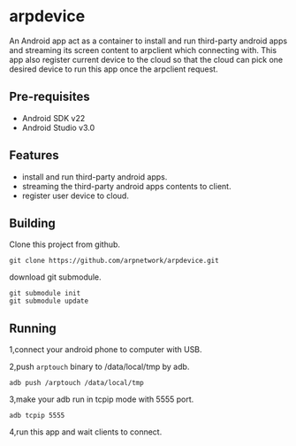 # arpdevice

An Android app act as a container to install and run third-party android apps and streaming its screen content to arpclient which connecting with. This app also register current device to the cloud so that the cloud can pick one desired device to run this app once the arpclient request.

## Pre-requisites

* Android SDK v22
* Android Studio v3.0

## Features

*  install and run third-party android apps.
*  streaming the third-party android apps contents to client.
*  register user device to cloud.

## Building
Clone this project from github.

```
git clone https://github.com/arpnetwork/arpdevice.git

```
download git submodule.

```
git submodule init
git submodule update

```

## Running
1,connect your android phone to computer with USB.

2,push `arptouch` binary to /data/local/tmp by adb.

```
adb push /arptouch /data/local/tmp
```

3,make your adb run in tcpip mode with 5555 port.
```
adb tcpip 5555
```

4,run this app and wait clients to connect.
